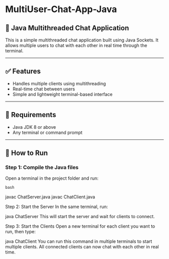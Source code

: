 # MultiUser-Chat-App-Java  
## 💬 Java Multithreaded Chat Application

This is a simple multithreaded chat application built using Java Sockets. It allows multiple users to chat with each other in real time through the terminal.

---

## ✅ Features

- Handles multiple clients using multithreading  
- Real-time chat between users  
- Simple and lightweight terminal-based interface  

---

## 🧰 Requirements

- Java JDK 8 or above  
- Any terminal or command prompt  

---

## 🚀 How to Run

### Step 1: Compile the Java files

Open a terminal in the project folder and run:

```bash```

javac ChatServer.java
javac ChatClient.java


Step 2: Start the Server
In the same terminal, run:

java ChatServer
This will start the server and wait for clients to connect.

Step 3: Start the Clients
Open a new terminal for each client you want to run, then type:

java ChatClient
You can run this command in multiple terminals to start multiple clients. All connected clients can now chat with each other in real time.
